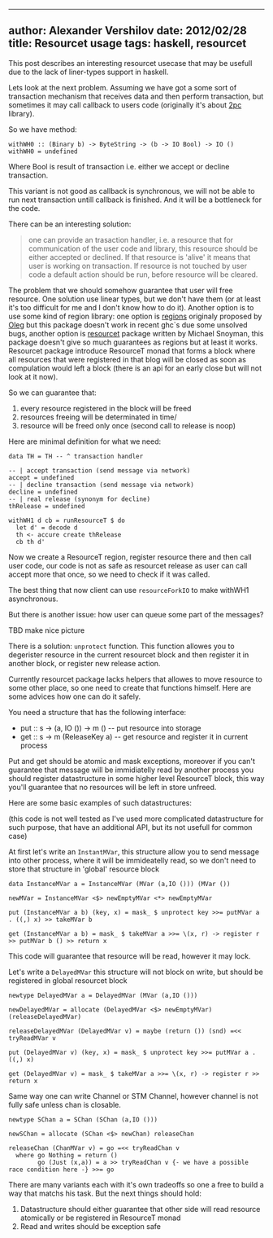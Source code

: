 ----
author: Alexander Vershilov
date: 2012/02/28
title: Resourcet usage
tags: haskell, resourcet
----

This post describes an interesting resourcet usecase that may be usefull due to the
lack of liner-types support in haskell.


Lets look at the next problem. Assuming we have got a some sort of transaction
mechanism that receives data and then perform transaction, but sometimes it may
call callback to users code (originally it's about [2pc](http://github.com/qnikst/2pc)
library).

So we have method:

```
withWH0 :: (Binary b) -> ByteString -> (b -> IO Bool) -> IO ()
withWH0 = undefined
```

Where Bool is result of transaction i.e. either we accept or decline transaction.

This variant is not good as callback is synchronous, we will not be able to run
next transaction untill callback is finished. And it will be a bottleneck for the code.

There can be an interesting solution:
  
> one can provide an trasaction handler, i.e. a resource that for communication of the 
> user code and library, this resource should be either accepted or declined. 
> If that resource is 'alive' it means that user is working on transaction. If resource
> is not touched by user code a default action should be run, before resource will be 
> cleared.

The problem that we should somehow guarantee that user will free resource. One solution 
use linear types, but we don't have them (or at least it's too difficult for me and I 
don't know how to do it). Another option is to use some kind of region library: one option
is [regions](http://hackage.haskell.org/package/regions) originaly proposed by [Oleg](http://okmij.org/ftp/Haskell/regions.html#light-weight)
but this package doesn't work in recent ghc`s due some unsolved bugs, another option
is [resourcet](http://hackage.haskell.org/package/resourcet) package written by Michael 
Snoyman, this package doesn't give so much guarantees as regions but at least it works.
Resourcet package introduce ResourceT monad that forms a block where all resources that
were registered in that blog will be closed as soon as compulation would left a block 
(there is an api for an early close but will not look at it now).

So we can guarantee that:

  1. every resource registered in the block will be freed
  2. resources freeing will be determinated in time/
  3. resource will be freed only once  (second call to release is noop)

Here are minimal definition for what we need:


```
data TH = TH -- ^ transaction handler

-- | accept transaction (send message via network)
accept = undefined  
-- | decline transaction (send message via network)
decline = undefined
-- | real release (synonym for decline)
thRelease = undefined

withWH1 d cb = runResourceT $ do
  let d' = decode d
  th <- accure create thRelease
  cb th d'
```
Now we create a ResourceT region, register resource there and then call user code, our
code is not as safe as resourcet release as user can call accept more that once, so
we need to check if it was called.

The best thing that now client can use `resourceForkIO` to make withWH1 asynchronous.

But there is another issue: how user can queue some part of the messages?

TBD make nice picture

There is a solution: `unprotect` function. This function allowes you to degerister
resource in the current resourcet block and then register it in another block, or register new
release action.

Currently resourcet package lacks helpers that allowes to move resource to some other place, so
one need to create that functions himself. Here are some advices how one can do it safely.

You need a structure that has the following interface:

  * put :: s -> (a, IO ()) -> m ()  -- put resource into storage
  * get :: s -> m (ReleaseKey a)    -- get resource and register it in current process

Put and get should be atomic and mask exceptions, moreover if you can't guarantee that message
will be immidiatelly read by another process you should register datastructure in some higher
level ResourceT block, this way you'll guarantee that no resources will be left in store unfreed.

Here are some basic examples of such datastructures:

(this code is not well tested as I've used more complicated datastructure for such purpose, that
have an additional API, but its not usefull for common case)

At first let's write an `InstantMVar`, this structure allow you to send message into other process,
where it will be immideatelly read, so we don't need to store that structure in 'global' resource 
block

```
data InstanceMVar a = InstanceMVar (MVar (a,IO ())) (MVar ())

newMVar = InstanceMVar <$> newEmptyMVar <*> newEmptyMVar

put (InstanceMVar a b) (key, x) = mask_ $ unprotect key >>= putMVar a . ((,) x) >> takeMVar b

get (InstanceMVar a b) = mask_ $ takeMVar a >>= \(x, r) -> register r >> putMVar b () >> return x
```
This code will guarantee that resource will be read, however it may lock.

Let's write a `DelayedMVar` this structure will not block on write, but should be registered
in global resourcet block

```
newtype DelayedMVar a = DelayedMVar (MVar (a,IO ()))

newDelayedMVar = allocate (DelayedMVar <$> newEmptyMVar) (releaseDelayedMVar)

releaseDelayedMVar (DelayedMVar v) = maybe (return ()) (snd) =<< tryReadMVar v

put (DelayedMVar v) (key, x) = mask_ $ unprotect key >>= putMVar a . ((,) x)

get (DelayedMVar v) = mask_ $ takeMVar a >>= \(x, r) -> register r >> return x
```

Same way one can write Channel or STM Channel, however channel is not fully safe unless chan 
is closable.

```
newtype SChan a = SChan (SChan (a,IO ()))

newSChan = allocate (SChan <$> newChan) releaseChan

releaseChan (ChanMVar v) = go =<< tryReadChan v
  where go Nothing = return ()
        go (Just (x,a)) = a >> tryReadChan v {- we have a possible race condition here -} >>= go
```

There are many variants each with it's own tradeoffs so one a free to build a 
way that matchs his task. But the next things should hold:

  1. Datastructure should either guarantee that other side will read resource
  atomically or be registered in ResourceT monad
  2. Read and writes should be exception safe
